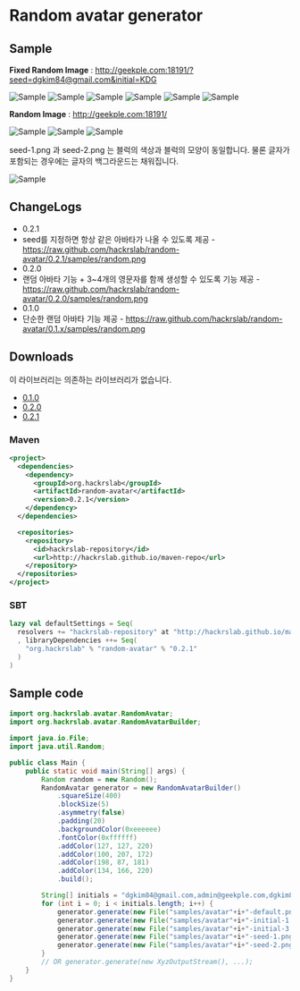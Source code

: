 Random avatar generator
=======================

## Sample

**Fixed Random Image** : http://geekple.com:18191/?seed=dgkim84@gmail.com&initial=KDG

![Sample](http://geekple.com:18191/?seed=dgkim84@gmail.com&initial=K&v=0.2.1)
![Sample](http://geekple.com:18191/?seed=dgkim84@gmail.com&initial=DG&v=0.2.1)
![Sample](http://geekple.com:18191/?seed=dgkim84@gmail.com&initial=KDG&v=0.2.1)
![Sample](http://geekple.com:18191/?seed=admin@geekple.com&initial=K&v=0.2.1)
![Sample](http://geekple.com:18191/?seed=admin@geekple.com&initial=DG&v=0.2.1)
![Sample](http://geekple.com:18191/?seed=admin@geekple.com&initial=KDG&v=0.2.1)

**Random Image** : http://geekple.com:18191/

![Sample](http://geekple.com:18191/?v=0.2.1&i=1)
![Sample](http://geekple.com:18191/?v=0.2.1&i=2)
![Sample](http://geekple.com:18191/?v=0.2.1&i=3)

seed-1.png 과 seed-2.png 는 블럭의 색상과 블럭의 모양이 동일합니다. 물론 글자가 포함되는 경우에는 글자의 백그라운드는 채워집니다.

![Sample](https://raw.github.com/hackrslab/random-avatar/0.2.1/samples/random.png)

## ChangeLogs

* 0.2.1
 * seed를 지정하면 항상 같은 아바타가 나올 수 있도록 제공 - https://raw.github.com/hackrslab/random-avatar/0.2.1/samples/random.png
* 0.2.0
 * 랜덤 아바타 기능 + 3~4개의 영문자를 함께 생성할 수 있도록 기능 제공 - https://raw.github.com/hackrslab/random-avatar/0.2.0/samples/random.png
* 0.1.0
 * 단순한 랜덤 아바타 기능 제공 - https://raw.github.com/hackrslab/random-avatar/0.1.x/samples/random.png

## Downloads

이 라이브러리는 의존하는 라이브러리가 없습니다.

* [0.1.0](https://github.com/hackrslab/maven-repo/raw/gh-pages/org/hackrslab/random-avatar/0.1.0/random-avatar-0.1.0.jar)
* [0.2.0](https://github.com/hackrslab/maven-repo/raw/gh-pages/org/hackrslab/random-avatar/0.2.0/random-avatar-0.2.0.jar)
* [0.2.1](https://github.com/hackrslab/maven-repo/raw/gh-pages/org/hackrslab/random-avatar/0.2.1/random-avatar-0.2.1.jar)

### Maven

```xml
<project>
  <dependencies>
    <dependency>
      <groupId>org.hackrslab</groupId>
      <artifactId>random-avatar</artifactId>
      <version>0.2.1</version>
    </dependency>
  </dependencies>

  <repositories>
    <repository>
      <id>hackrslab-repository</id>
      <url>http://hackrslab.github.io/maven-repo</url>
    </repository>
  </repositories>
</project>
```

### SBT

```scala
lazy val defaultSettings = Seq(
  resolvers += "hackrslab-repository" at "http://hackrslab.github.io/maven-repo"
  , libraryDependencies ++= Seq(
    "org.hackrslab" % "random-avatar" % "0.2.1"
  )
)
```

## Sample code

```java
import org.hackrslab.avatar.RandomAvatar;
import org.hackrslab.avatar.RandomAvatarBuilder;

import java.io.File;
import java.util.Random;

public class Main {
    public static void main(String[] args) {
        Random random = new Random();
        RandomAvatar generator = new RandomAvatarBuilder()
            .squareSize(400)
            .blockSize(5)
            .asymmetry(false)
            .padding(20)
            .backgroundColor(0xeeeeee)
            .fontColor(0xffffff)
            .addColor(127, 127, 220)
            .addColor(100, 207, 172)
            .addColor(198, 87, 181)
            .addColor(134, 166, 220)
            .build();

        String[] initials = "dgkim84@gmail.com,admin@geekple.com,dgkim84@daum.net".split(",");
        for (int i = 0; i < initials.length; i++) {
            generator.generate(new File("samples/avatar"+i+"-default.png"));
            generator.generate(new File("samples/avatar"+i+"-initial-1.png"), RandomAvatar.Extra.initial(initials[i]));
            generator.generate(new File("samples/avatar"+i+"-initial-3.png"), RandomAvatar.Extra.initial(initials[i], 3));
            generator.generate(new File("samples/avatar"+i+"-seed-1.png"), RandomAvatar.Extra.seed(initials[i]));
            generator.generate(new File("samples/avatar"+i+"-seed-2.png"), RandomAvatar.Extra.seed(initials[i], 3));
        }
        // OR generator.generate(new XyzOutputStream(), ...);
    }
}
```


